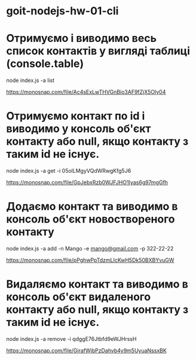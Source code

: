 # goit-nodejs-hw-01-cli
# Отримуємо і виводимо весь список контактів у вигляді таблиці (console.table)
node index.js -a list

https://monosnap.com/file/Ac4sExLwTHVGnBio3AF9fZjX5Oly04




# Отримуємо контакт по id і виводимо у консоль об'єкт контакту або null, якщо контакту з таким id не існує.
node index.js -a get -i 05olLMgyVQdWRwgKfg5J6


https://monosnap.com/file/GpJebxRzb0WJFJHO1Iyas6g97mgGfh



# Додаємо контакт та виводимо в консоль об'єкт новоствореного контакту
node index.js -a add -n Mango -e mango@gmail.com -p 322-22-22


https://monosnap.com/file/pPghwPpTdzmLIcKwH5Dk50BXBYvuGW


# Видаляємо контакт та виводимо в консоль об'єкт видаленого контакту або null, якщо контакту з таким id не існує.

node index.js -a remove -i qdggE76Jtbfd9eWJHrssH


https://monosnap.com/file/GjrafWjbPzDahvb4y9m5UyuaNssxBK